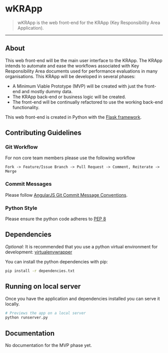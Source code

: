 wKRApp
=========

>wKRApp is the web front-end for the KRApp (Key Responsibility Area Application).

-----

## About

This web front-end will be the main user interface to the KRApp. The KRApp intends to automate and ease the workflows associated with Key Responsibility Area documents used for performance evaluations in many organisations. This KRApp will be developed in several phases:

- A Minimum Viable Prototype (MVP) will be created with just the front-end and mostly dummy data.
- The KRApp back-end or business logic will be created.
- The front-end will be continually refactored to use the working back-end functionality.

This web front-end is created in Python with the [Flask framework](http://flask.pocoo.org/).

## Contributing Guidelines

### Git Workflow

For non core team members please use the following workflow

```
Fork -> Feature/Issue Branch -> Pull Request -> Comment, Reiterate -> Merge 
```

### Commit Messages

Please follow [AngularJS Git Commit Message Conventions](https://docs.google.com/document/d/1QrDFcIiPjSLDn3EL15IJygNPiHORgU1_OOAqWjiDU5Y/edit).

### Python Style

Please ensure the python code adheres to [PEP 8](http://legacy.python.org/dev/peps/pep-0008/)

## Dependencies
_Optional:_ It is recommended that you use a python virtual environment for development: [virtualenvwrapper](https://pypi.python.org/pypi/virtualenvwrapper)

You can install the python dependencies with pip:

```bash
pip install -r dependencies.txt
```

## Running on local server

Once you have the application and dependencies installed you can serve it locally.

```bash
# Previews the app on a local server
python runserver.py
```

## Documentation

No documentation for the MVP phase yet.


